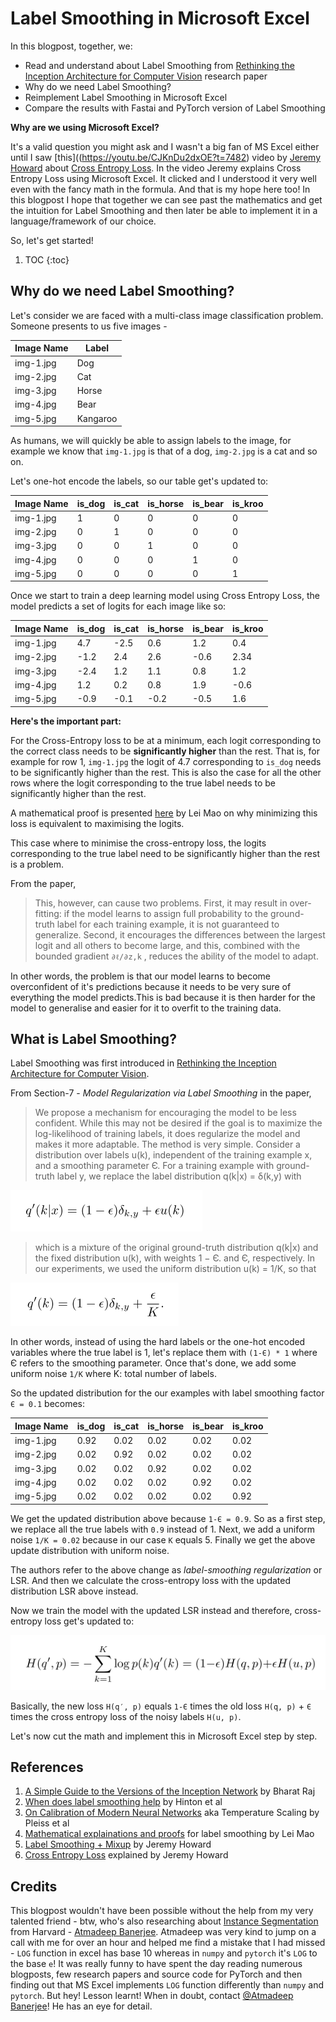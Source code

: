 # Label Smoothing in Microsoft Excel

In this blogpost, together, we: 
- Read and understand about Label Smoothing from [Rethinking the Inception Architecture for Computer Vision](https://arxiv.org/abs/1512.00567) research paper
- Why do we need Label Smoothing?
- Reimplement Label Smoothing in Microsoft Excel 
- Compare the results with Fastai and PyTorch version of Label Smoothing 

**Why are we using Microsoft Excel?** 

It's a valid question you might ask and I wasn't a big fan of MS Excel either until I saw [this]((https://youtu.be/CJKnDu2dxOE?t=7482) video by [Jeremy Howard](https://twitter.com/jeremyphoward) about [Cross Entropy Loss](https://en.wikipedia.org/wiki/Cross_entropy). In the video Jeremy explains Cross Entropy Loss using Microsoft Excel. It clicked and I understood it very well even with the fancy math in the formula. 
And that is my hope here too! In this blogpost I hope that together we can see past the mathematics and get the intuition for Label Smoothing and then later be able to implement it in a language/framework of our choice. 

So, let's get started! 

1. TOC 
{:toc}

## Why do we need Label Smoothing?
Let's consider we are faced with a multi-class image classification problem. Someone presents to us five images - 

| Image Name | Label    |
|------------|----------|
| img-1.jpg  | Dog      |
| img-2.jpg  | Cat      |
| img-3.jpg  | Horse    |
| img-4.jpg  | Bear     |
| img-5.jpg  | Kangaroo |

As humans, we will quickly be able to assign labels to the image, for example we know that `img-1.jpg` is that of a dog, `img-2.jpg` is a cat and so on.

Let's one-hot encode the labels, so our table get's updated to:

| Image Name | is_dog | is_cat | is_horse | is_bear | is_kroo |
|------------|--------|--------|----------|---------|---------|
| img-1.jpg  | 1      | 0      | 0        | 0       | 0       |
| img-2.jpg  | 0      | 1      | 0        | 0       | 0       |
| img-3.jpg  | 0      | 0      | 1        | 0       | 0       |
| img-4.jpg  | 0      | 0      | 0        | 1       | 0       |
| img-5.jpg  | 0      | 0      | 0        | 0       | 1       |

Once we start to train a deep learning model using Cross Entropy Loss, the model predicts a set of logits for each image like so:

| Image Name | is_dog | is_cat | is_horse | is_bear | is_kroo |
|------------|--------|--------|----------|---------|---------|
| img-1.jpg  | 4.7      | -2.5      | 0.6        | 1.2       | 0.4       |
| img-2.jpg  | -1.2      | 2.4      | 2.6        | -0.6       |   2.34    |
| img-3.jpg  | -2.4      | 1.2      | 1.1        | 0.8       | 1.2       | 
| img-4.jpg  | 1.2      | 0.2      | 0.8        | 1.9       | -0.6       |
| img-5.jpg  | -0.9      | -0.1      | -0.2        | -0.5       | 1.6       |

**Here's the important part:**

For the Cross-Entropy loss to be at a minimum, each logit corresponding to the correct class needs to be **significantly higher** than the rest. That is, for example for row 1, `img-1.jpg` the logit of 4.7 corresponding to `is_dog` needs to be significantly higher than the rest. This is also the case for all the other rows where the logit corresponding to the true label needs to be significantly higher than the rest. 

A mathematical proof is presented [here](https://leimao.github.io/blog/Cross-Entropy-KL-Divergence-MLE/) by Lei Mao on why minimizing this loss is equivalent to maximising the logits. 

This case where to minimise the cross-entropy loss, the logits corresponding to the true label need to be significantly higher than the rest is a problem.

From the paper, 
> This, however, can cause two problems. First, it may result in over-fitting: if the model learns to assign full probability to the ground- truth label for each training example, it is not guaranteed to generalize. Second, it encourages the differences between the largest logit and all others to become large, and this, combined with the bounded gradient `∂ℓ/∂z,k` , reduces the ability of the model to adapt.

In other words, the problem is that our model learns to become overconfident of it's predictions because it needs to be very sure of everything the model predicts.This is bad because it is then harder for the model to generalise and easier for it to overfit to the training data. 

## What is Label Smoothing?

Label Smoothing was first introduced in [Rethinking the Inception Architecture for Computer Vision](https://arxiv.org/abs/1512.00567).  

From Section-7 - *Model Regularization via Label Smoothing* in the paper,
> We propose a mechanism for encouraging the model to be less confident. While this may not be desired if the goal is to maximize the log-likelihood of training labels, it does regularize the model and makes it more adaptable. The method is very simple. Consider a distribution over labels u(k), independent of the training example x, and a smoothing parameter Є. For a training example with ground-truth label y, we replace the label distribution q(k|x) = δ(k,y) with


![](/images/Label_Smoothing_Formula.png "eq-1")

> which is a mixture of the original ground-truth distribution q(k|x) and the fixed distribution u(k), with weights 1 − Є. and Є, respectively. 
> In our experiments, we used the uniform distribution u(k) = 1/K, so that

![](/images/label_smoothing_eq2.png "eq-2")

In other words, instead of using the hard labels or the one-hot encoded variables where the true label is 1, let's replace them with `(1-Є) * 1` where Є refers to the smoothing parameter. Once that's done, we add some uniform noise `1/K` where K: total number of labels.

So the updated distribution for the our examples with label smoothing factor `Є = 0.1` becomes:

| Image Name | is_dog | is_cat | is_horse | is_bear | is_kroo |
|------------|--------|--------|----------|---------|---------|
| img-1.jpg  | 0.92      | 0.02      | 0.02        | 0.02       | 0.02       |
| img-2.jpg  | 0.02      | 0.92      | 0.02        | 0.02       | 0.02       |
| img-3.jpg  | 0.02      | 0.02      | 0.92        | 0.02       | 0.02       |
| img-4.jpg  | 0.02      | 0.02      | 0.02        | 0.92       | 0.02       |
| img-5.jpg  | 0.02      | 0.02      | 0.02        | 0.02       | 0.92       |

We get the updated distribution above because `1-Є = 0.9`. So as a first step, we replace all the true labels with `0.9` instead of 1. Next, we add a uniform noise `1/K = 0.02` because in our case `K` equals 5. Finally we get the above update distribution with uniform noise.

The authors refer to the above change as *label-smoothing regularization* or LSR. And then we calculate the cross-entropy loss with the updated distribution LSR above instead.

Now we train the model with the updated LSR instead and therefore, cross-entropy loss get's updated to:

![](/images/LSR.png "eq-3")

Basically, the new loss `H(q′, p)` equals `1-Є` times the old loss `H(q, p)` + `Є` times the cross entropy loss of the noisy labels `H(u, p)`. 

Let's now cut the math and implement this in Microsoft Excel step by step.

## References 
1. [A Simple Guide to the Versions of the Inception Network](https://towardsdatascience.com/a-simple-guide-to-the-versions-of-the-inception-network-7fc52b863202) by Bharat Raj
1. [When does label smoothing help](https://papers.nips.cc/paper/8717-when-does-label-smoothing-help.pdf) by Hinton et al
1. [On Calibration of Modern Neural Networks](https://arxiv.org/abs/1706.04599) aka Temperature Scaling by Pleiss et al 
1. [Mathematical explainations and proofs](https://leimao.github.io/blog/Label-Smoothing/) for label smoothing by Lei Mao
1. [Label Smoothing + Mixup](https://youtu.be/vnOpEwmtFJ8) by Jeremy Howard
1. [Cross Entropy Loss](https://youtu.be/CJKnDu2dxOE?t=7482) explained by Jeremy Howard

## Credits
This blogpost wouldn't have been possible without the help from my very talented friend - btw, who's also researching about [Instance Segmentation](https://paperswithcode.com/task/instance-segmentation/codeless) from Harvard - [Atmadeep Banerjee](https://twitter.com/abanerjee99). Atmadeep was very kind to jump on a call with me for over an hour and helped me find a mistake that I had missed - `LOG` function in excel has base 10 whereas in `numpy` and `pytorch` it's `LOG` to the base `e`! It was really funny to have spent the day reading numerous blogposts, few research papers and source code for PyTorch and then finding out that MS Excel implements `LOG` function differently than `numpy` and `pytorch`. But hey! Lesson learnt! When in doubt, contact [@Atmadeep Banerjee](https://twitter.com/abanerjee99)! He has an eye for detail.